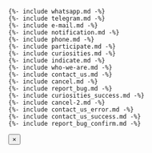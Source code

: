 <section id="modal" class="d-none myModal-wrapper">
  <div class="myModal">

    {%- include whatsapp.md -%}
    {%- include telegram.md -%}
    {%- include e-mail.md -%}
    {%- include notification.md -%}
    {%- include phone.md -%}
    {%- include participate.md -%}
    {%- include curiosities.md -%}
    {%- include indicate.md -%}
    {%- include who-we-are.md -%}
    {%- include contact_us.md -%}
    {%- include cancel.md -%}
    {%- include report_bug.md -%}
    {%- include curiosities_success.md -%}
    {%- include cancel-2.md -%}
    {%- include contact_us_error.md -%}
    {%- include contact_us_success.md -%}
    {%- include report_bug_confirm.md -%}

    
  </div>
  <a class="close" onclick="hideModal()">
    <button type="button" aria-label="Close">
      <span aria-hidden="true">&times;</span>
    </button>
  </a>
</section>
